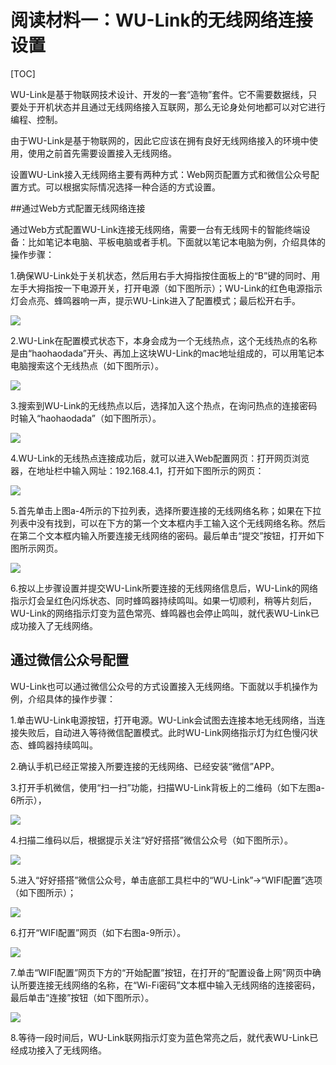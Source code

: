 # 阅读材料一：WU-Link的无线网络连接设置

[TOC]

WU-Link是基于物联网技术设计、开发的一套“造物”套件。它不需要数据线，只要处于开机状态并且通过无线网络接入互联网，那么无论身处何地都可以对它进行编程、控制。

由于WU-Link是基于物联网的，因此它应该在拥有良好无线网络接入的环境中使用，使用之前首先需要设置接入无线网络。

设置WU-Link接入无线网络主要有两种方式：Web网页配置方式和微信公众号配置方式。可以根据实际情况选择一种合适的方式设置。



##通过Web方式配置无线网络连接

通过Web方式配置WU-Link连接无线网络，需要一台有无线网卡的智能终端设备：比如笔记本电脑、平板电脑或者手机。下面就以笔记本电脑为例，介绍具体的操作步骤：

1.确保WU-Link处于关机状态，然后用右手大拇指按住面板上的“B”键的同时、用左手大拇指按一下电源开关，打开电源（如下图所示）；WU-Link的红色电源指示灯会点亮、蜂鸣器响一声，提示WU-Link进入了配置模式；最后松开右手。

![](../../.gitbook/assets/wulinka-1.png)

2.WU-Link在配置模式状态下，本身会成为一个无线热点，这个无线热点的名称是由“haohaodada”开头、再加上这块WU-Link的mac地址组成的，可以用笔记本电脑搜索这个无线热点（如下图所示）。

![](../../.gitbook/assets/wulinka-2.png)

3.搜索到WU-Link的无线热点以后，选择加入这个热点，在询问热点的连接密码时输入“haohaodada”（如下图所示）。

![](../../.gitbook/assets/wulinka-3.png)

4.WU-Link的无线热点连接成功后，就可以进入Web配置网页：打开网页浏览器，在地址栏中输入网址：192.168.4.1，打开如下图所示的网页：

![](../../.gitbook/assets/wulinka-4.png)

5.首先单击上图a-4所示的下拉列表，选择所要连接的无线网络名称；如果在下拉列表中没有找到，可以在下方的第一个文本框内手工输入这个无线网络名称。然后在第二个文本框内输入所要连接无线网络的密码。最后单击“提交”按钮，打开如下图所示网页。

![](../../.gitbook/assets/wulinka-5.png)

6.按以上步骤设置并提交WU-Link所要连接的无线网络信息后，WU-Link的网络指示灯会呈红色闪烁状态、同时蜂鸣器持续鸣叫。如果一切顺利，稍等片刻后，WU-Link的网络指示灯变为蓝色常亮、蜂鸣器也会停止鸣叫，就代表WU-Link已成功接入了无线网络。



 ## 通过微信公众号配置

WU-Link也可以通过微信公众号的方式设置接入无线网络。下面就以手机操作为例，介绍具体的操作步骤：

1.单击WU-Link电源按钮，打开电源。WU-Link会试图去连接本地无线网络，当连接失败后，自动进入等待微信配置模式。此时WU-Link网络指示灯为红色慢闪状态、蜂鸣器持续鸣叫。

2.确认手机已经正常接入所要连接的无线网络、已经安装“微信”APP。

3.打开手机微信，使用“扫一扫”功能，扫描WU-Link背板上的二维码（如下左图a-6所示），

![](../../.gitbook/assets/wulinka-6.png)

4.扫描二维码以后，根据提示关注“好好搭搭”微信公众号（如下图所示）。

![](../../.gitbook/assets/wulinka-7.png)

5.进入“好好搭搭”微信公众号，单击底部工具栏中的“WU-Link”→“WIFI配置”选项（如下图所示）；

![](../../.gitbook/assets/wulinka-8.png)

6.打开“WIFI配置”网页（如下右图a-9所示）。

![](../../.gitbook/assets/wulinka-9.png)

7.单击“WIFI配置”网页下方的“开始配置”按钮，在打开的“配置设备上网”网页中确认所要连接无线网络的名称，在“Wi-Fi密码”文本框中输入无线网络的连接密码，最后单击“连接”按钮（如下图所示）。

![](../../.gitbook/assets/wulinka-10.png)

8.等待一段时间后，WU-Link联网指示灯变为蓝色常亮之后，就代表WU-Link已经成功接入了无线网络。
